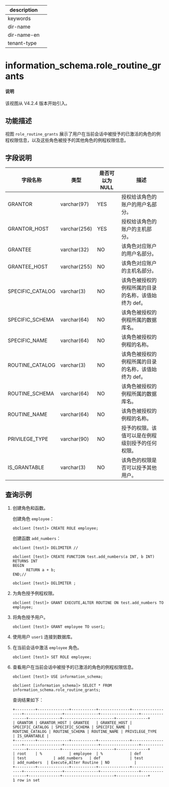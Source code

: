 |description||
|---|---|
|keywords||
|dir-name||
|dir-name-en||
|tenant-type||

# information_schema.role_routine_grants

<main id="notice" type='explain'>
<h4>说明</h4>
<p>该视图从 V4.2.4 版本开始引入。</p>
</main>

## 功能描述

视图 `role_routine_grants` 展示了用户在当前会话中被授予的已激活的角色的例程权限信息，以及这些角色被授予的其他角色的例程权限信息。

## 字段说明

| **字段名称**   | **类型**     | **是否可以为 NULL**  | **描述**        |
|----------------|--------------|----------------------|-----------------|
| GRANTOR        | varchar(97)  | YES  | 授权给该角色的账户的用户名部分。    |
| GRANTOR_HOST   | varchar(256) | YES  | 授权给该角色的账户的主机部分。      |
| GRANTEE        | varchar(32)  | NO   | 该角色对应账户的用户名部分。      |
| GRANTEE_HOST   | varchar(255) | NO   | 该角色对应账户的主机名部分。    | 
| SPECIFIC_CATALOG | varchar(3) | NO   | 该角色被授权的例程所属的目录的名称，该值始终为 def。   |
| SPECIFIC_SCHEMA  | varchar(64)| NO   | 该角色被授权的例程所属的数据库名。   |
| SPECIFIC_NAME    | varchar(64)| NO   | 该角色被授权的例程的名称。         |
| ROUTINE_CATALOG  | varchar(3) | NO   | 该角色被授权的例程所属的目录的名称，该值始终为 def。         |
| ROUTINE_SCHEMA   | varchar(64)| NO   | 该角色被授权的例程所属的数据库名。          |
| ROUTINE_NAME     | varchar(64)| NO   | 该角色被授权的例程的名称。         |
| PRIVILEGE_TYPE   | varchar(90)| NO   | 授予的权限。该值可以是在例程级别授予的任何权限。          |
| IS_GRANTABLE     | varchar(3) | NO   | 该角色的权限是否可以授予其他用户。         |

## 查询示例

1. 创建角色和函数。

   创建角色 `employee`：

   ```shell
   obclient [test]> CREATE ROLE employee;
   ```

   创建函数 `add_numbers`：

   ```shell
   obclient [test]> DELIMITER //
   ```

   ```shell
   obclient [test]> CREATE FUNCTION test.add_numbers(a INT, b INT)
   RETURNS INT
   BEGIN
         RETURN a + b;
   END;// 
   ```

   ```shell
   obclient [test]> DELIMITER ;
   ```

2. 为角色授予例程权限。

   ```shell
   obclient [test]> GRANT EXECUTE,ALTER ROUTINE ON test.add_numbers TO employee; 
   ```

3. 将角色授予用户。

   ```shell
   obclient [test]> GRANT employee TO user1;
   ```

4. 使用用户 `user1` 连接到数据库。

5. 在当前会话中激活 `employee` 角色。

   ```shell
   obclient [test]> SET ROLE employee;
   ```

6. 查看用户在当前会话中被授予的已激活的角色的例程权限信息。

    ```shell
    obclient [test]> USE information_schema;
    ```

    ```shell
    obclient [information_schema]> SELECT * FROM information_schema.role_routine_grants;
    ```

    查询结果如下：

    ```shell
    +---------+--------------+-----------+--------------+------------------+-----------------+---------------+-----------------+----------------+--------------+-----------------------+--------------+
    | GRANTOR | GRANTOR_HOST | GRANTEE   | GRANTEE_HOST | SPECIFIC_CATALOG | SPECIFIC_SCHEMA | SPECIFIC_NAME | ROUTINE_CATALOG | ROUTINE_SCHEMA | ROUTINE_NAME | PRIVILEGE_TYPE        | IS_GRANTABLE |
    +---------+--------------+-----------+--------------+------------------+-----------------+---------------+-----------------+----------------+--------------+-----------------------+--------------+
    | root    | %            | employee  | %            | def              | test            | add_numbers   | def             | test           | add_numbers  | Execute,Alter Routine | NO           |
    +---------+--------------+-----------+--------------+------------------+-----------------+---------------+-----------------+----------------+--------------+-----------------------+--------------+
    1 row in set
    ```




